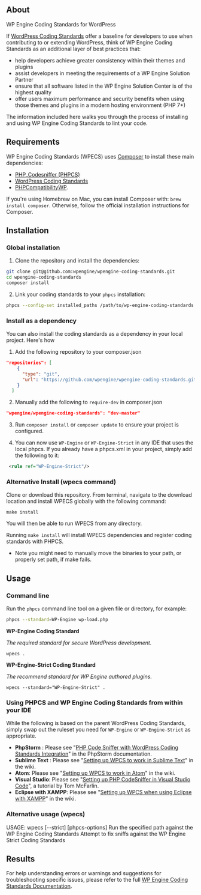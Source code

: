 ## About

WP Engine Coding Standards for WordPress

If [WordPress Coding Standards](https://make.wordpress.org/core/handbook/best-practices/coding-standards/) offer a baseline for developers to use when contributing to or extending WordPress, think of WP Engine Coding Standards as an additional layer of best practices that:

- help developers achieve greater consistency within their themes and plugins
- assist developers in meeting the requirements of a WP Engine Solution Partner
- ensure that all software listed in the WP Engine Solution Center is of the highest quality
- offer users maximum performance and security benefits when using those themes and plugins in a modern hosting environment (PHP 7+)

The information included here walks you through the process of installing and using WP Engine Coding Standards to lint your code.

## Requirements

WP Engine Coding Standards (WPECS) uses [Composer](https://getcomposer.org/) to install these main dependencies:

* [PHP_Codesniffer (PHPCS)](https://github.com/squizlabs/PHP_CodeSniffer)
* [WordPress Coding Standards](https://github.com/WordPress/WordPress-Coding-Standards)
* [PHPCompatibilityWP](https://github.com/PHPCompatibility/PHPCompatibilityWP).

If you're using Homebrew on Mac, you can install Composer with: `brew install composer`. Otherwise, follow the official installation instructions for Composer.

## Installation

### Global installation

1. Clone the repository and install the dependencies:

```bash
git clone git@github.com:wpengine/wpengine-coding-standards.git
cd wpengine-coding-standards
composer install
```

2. Link your coding standards to your `phpcs` installation:

```bash
phpcs --config-set installed_paths /path/to/wp-engine-coding-standards
```

### Install as a dependency

You can also install the coding standards as a dependency in your local project. Here's how

1. Add the following repository to your composer.json

```json
"repositories": [
    {
      "type": "git",
      "url": "https://github.com/wpengine/wpengine-coding-standards.git"
    }
  ]
```

2. Manually add the following to `require-dev` in composer.json

```json
"wpengine/wpengine-coding-standards": "dev-master"
```

3. Run `composer install` or `composer update` to ensure your project is configured.

4. You can now use `WP-Engine` or `WP-Engine-Strict` in any IDE that uses the local phpcs. If you already have a phpcs.xml in your project, simply add the following to it:

```xml
 <rule ref="WP-Engine-Strict"/>
 ```

### Alternative Install (wpecs command)

Clone or download this repository. From terminal, navigate to the download location and install WPECS globally with the following command:

    make install

You will then be able to run WPECS from any directory.

Running `make install` will install WPECS dependencies and register coding standards with PHPCS.

* Note you might need to manually move the binaries to your path, or properly set path, if make fails.

## Usage

### Command line

Run the `phpcs` command line tool on a given file or directory, for example:

```bash
phpcs --standard=WP-Engine wp-load.php
```

**WP-Engine Coding Standard**

_The required standard for secure WordPress development._

`wpecs .`

**WP-Engine-Strict Coding Standard**

_The recommend standard for WP Engine authored plugins._

`wpecs --standard="WP-Engine-Strict" .`

### Using PHPCS and WP Engine Coding Standards from within your IDE

While the following is based on the parent WordPress Coding Standards, simply swap out the ruleset you need for `WP-Engine` or `WP-Engine-Strict` as appropriate.

* **PhpStorm** : Please see "[PHP Code Sniffer with WordPress Coding Standards Integration](https://confluence.jetbrains.com/display/PhpStorm/WordPress+Development+using+PhpStorm#WordPressDevelopmentusingPhpStorm-PHPCodeSnifferwithWordPressCodingStandardsIntegrationinPhpStorm)" in the PhpStorm documentation.
* **Sublime Text** : Please see "[Setting up WPCS to work in Sublime Text](https://github.com/WordPress/WordPress-Coding-Standards/wiki/Setting-up-WPCS-to-work-in-Sublime-Text)" in the wiki.
* **Atom**: Please see "[Setting up WPCS to work in Atom](https://github.com/WordPress/WordPress-Coding-Standards/wiki/Setting-up-WPCS-to-work-in-Atom)" in the wiki.
* **Visual Studio**: Please see "[Setting up PHP CodeSniffer in Visual Studio Code](https://tommcfarlin.com/php-codesniffer-in-visual-studio-code/)", a tutorial by Tom McFarlin.
* **Eclipse with XAMPP**: Please see "[Setting up WPCS when using Eclipse with XAMPP](https://github.com/WordPress/WordPress-Coding-Standards/wiki/How-to-use-WPCS-with-Eclipse-and-XAMPP)" in the wiki.

### Alternative usage (wpecs)

USAGE: wpecs [--strict] [phpcs-options] <path>
<wpecs> Run the specified path against the WP Engine Coding Standards
<wpecbf> Attempt to fix sniffs against the WP Engine Strict Coding Standards

## Results

For help understanding errors or warnings and suggestions for troubleshooting specific issues, please refer to the full [WP Engine Coding Standards Documentation](https://github.com/wpengine/wpengine-coding-standards/wiki).
